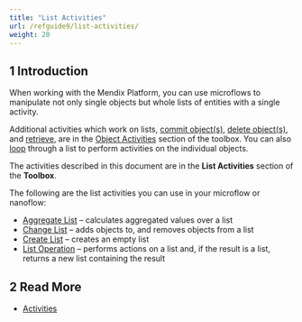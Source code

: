 ```yaml
---
title: "List Activities"
url: /refguide9/list-activities/
weight: 20
---
```


## 1 Introduction

When working with the Mendix Platform, you can use microflows to manipulate not only single objects but whole lists of entities with a single activity.

Additional activities which work on lists, [commit object(s)](/refguide9/committing-objects/), [delete object(s)](/refguide9/deleting-objects/), and [retrieve](/refguide9/retrieve/), are in the [Object Activities](/refguide9/object-activities/) section of the toolbox. You can also [loop](/refguide9/loop/) through a list to perform activities on the individual objects.

The activities described in this document are in the **List Activities** section of the **Toolbox**.

The following are the list activities you can use in your microflow or nanoflow:

* [Aggregate List](/refguide9/aggregate-list/) – calculates aggregated values over a list
* [Change List](/refguide9/change-list/) – adds objects to, and removes objects from a list
* [Create List](/refguide9/create-list/) – creates an empty list
* [List Operation](/refguide9/list-operation/) – performs actions on a list and, if the result is a list, returns a new list containing the result

## 2 Read More

* [Activities](/refguide9/activities/)
